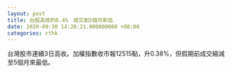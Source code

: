 ```yaml
---
layout: post
title: 台股高收約0.4%　成交創5個月新低
date: 2020-09-30 14:26:21.000000000 +08:00
categories: rthk
---
```


台灣股市連續3日高收。加權指數收市報12515點，升0.38%，但假期前成交縮減至5個月來最低。
